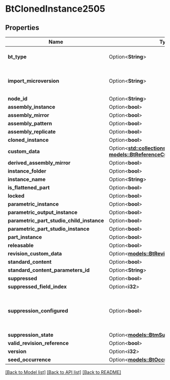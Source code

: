 # BtClonedInstance2505

## Properties

Name | Type | Description | Notes
------------ | ------------- | ------------- | -------------
**bt_type** | Option<**String**> | Type of JSON object. | [optional]
**import_microversion** | Option<**String**> | Microversion that resulted from the import. | [optional]
**node_id** | Option<**String**> |  | [optional]
**assembly_instance** | Option<**bool**> |  | [optional]
**assembly_mirror** | Option<**bool**> |  | [optional]
**assembly_pattern** | Option<**bool**> |  | [optional]
**assembly_replicate** | Option<**bool**> |  | [optional]
**cloned_instance** | Option<**bool**> |  | [optional]
**custom_data** | Option<[**std::collections::HashMap<String, models::BtReferenceCustomData1551>**](BTReferenceCustomData-1551.md)> |  | [optional]
**derived_assembly_mirror** | Option<**bool**> |  | [optional]
**instance_folder** | Option<**bool**> |  | [optional]
**instance_name** | Option<**String**> |  | [optional]
**is_flattened_part** | Option<**bool**> |  | [optional]
**locked** | Option<**bool**> |  | [optional]
**parametric_instance** | Option<**bool**> |  | [optional]
**parametric_output_instance** | Option<**bool**> |  | [optional]
**parametric_part_studio_child_instance** | Option<**bool**> |  | [optional]
**parametric_part_studio_instance** | Option<**bool**> |  | [optional]
**part_instance** | Option<**bool**> |  | [optional]
**releasable** | Option<**bool**> |  | [optional]
**revision_custom_data** | Option<[**models::BtRevisionCustomData2090**](BTRevisionCustomData-2090.md)> |  | [optional]
**standard_content** | Option<**bool**> |  | [optional]
**standard_content_parameters_id** | Option<**String**> |  | [optional]
**suppressed** | Option<**bool**> |  | [optional]
**suppressed_field_index** | Option<**i32**> |  | [optional]
**suppression_configured** | Option<**bool**> | `true` if the suppression is configured in the Part Studio. | [optional]
**suppression_state** | Option<[**models::BtmSuppressionState1924**](BTMSuppressionState-1924.md)> |  | [optional]
**valid_revision_reference** | Option<**bool**> |  | [optional]
**version** | Option<**i32**> |  | [optional]
**seed_occurrence** | Option<[**models::BtOccurrence74**](BTOccurrence-74.md)> |  | [optional]

[[Back to Model list]](../README.md#documentation-for-models) [[Back to API list]](../README.md#documentation-for-api-endpoints) [[Back to README]](../README.md)


